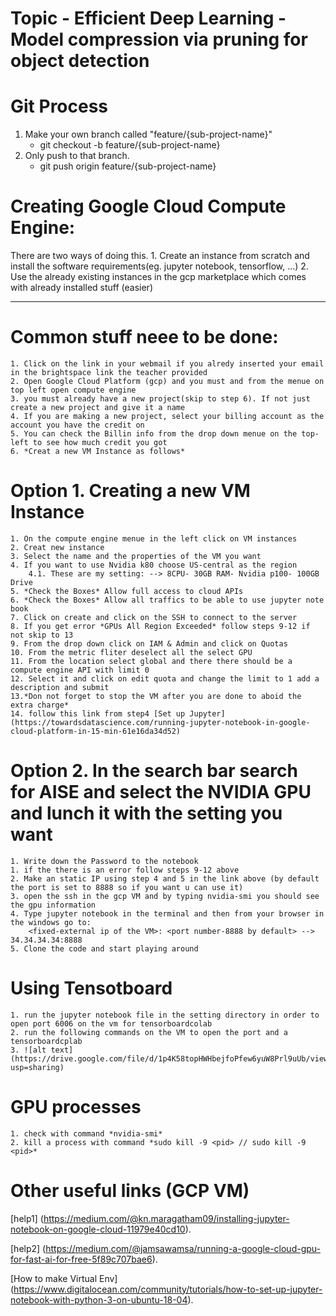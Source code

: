 # Topic - Efficient Deep Learning - Model compression via pruning for object detection

# Git Process 
1. Make your own branch called "feature/{sub-project-name}"
    - git checkout -b feature/{sub-project-name}
2. Only push to that branch.
    - git push origin feature/{sub-project-name}
	


# Creating Google Cloud Compute Engine:
There are two ways of doing this.
	1. Create an instance from scratch and install the software requirements(eg. jupyter notebook, tensorflow, ...)
	2. Use the already existing instances in the gcp marketplace which comes with already installed stuff (easier)
	
-----------------------------------
# Common stuff neee to be done:
	1. Click on the link in your webmail if you alredy inserted your email in the brightspace link the teacher provided
	2. Open Google Cloud Platform (gcp) and you must and from the menue on top left open compute engine
	3. you must already have a new project(skip to step 6). If not just create a new project and give it a name 
	4. If you are making a new project, select your billing account as the account you have the credit on
	5. You can check the Billin info from the drop down menue on the top-left to see how much credit you got
	6. *Creat a new VM Instance as follows*
	
# Option 1. Creating a new VM Instance
	1. On the compute engine menue in the left click on VM instances 
	2. Creat new instance
	3. Select the name and the properties of the VM you want
	4. If you want to use Nvidia k80 choose US-central as the region 
		4.1. These are my setting: --> 8CPU- 30GB RAM- Nvidia p100- 100GB Drive
	5. *Check the Boxes* Allow full access to cloud APIs
	6. *Check the Boxes* Allow all traffics to be able to use jupyter note book
	7. Click on create and click on the SSH to connect to the server
	8. If you get error *GPUs All Region Exceeded* follow steps 9-12 if not skip to 13
	9. From the drop down click on IAM & Admin and click on Quotas 
	10. From the metric fliter deselect all the select GPU 
	11. From the location select global and there there should be a compute engine API with limit 0
	12. Select it and click on edit quota and change the limit to 1 add a description and submit
	13.*Don not forget to stop the VM after you are done to aboid the extra charge*
	14. follow this link from step4 [Set up Jupyter](https://towardsdatascience.com/running-jupyter-notebook-in-google-cloud-platform-in-15-min-61e16da34d52)
	
	
# Option 2. In the search bar search for AISE and select the NVIDIA GPU and lunch it with the setting you want
	1. Write down the Password to the notebook
	1. if the there is an error follow steps 9-12 above
	2. Make an static IP using step 4 and 5 in the link above (by default the port is set to 8888 so if you want u can use it)
	3. open the ssh in the gcp VM and by typing nvidia-smi you should see the gpu information
	4. Type jupyter notebook in the terminal and then from your browser in the windows go to:
		<fixed-external ip of the VM>: <port number-8888 by default> --> 34.34.34.34:8888
	5. Clone the code and start playing around

# Using Tensotboard
	1. run the jupyter notebook file in the setting directory in order to open port 6006 on the vm for tensorboardcolab
	2. run the following commands on the VM to open the port and a tensorboardcplab
	3. ![alt text](https://drive.google.com/file/d/1p4K58topHWHbejfoPfew6yuW8Prl9uUb/view?usp=sharing)

# GPU processes 
	1. check with command *nvidia-smi*
	2. kill a process with command *sudo kill -9 <pid> // sudo kill -9 <pid>*

# Other useful links (GCP VM)
[help1] (https://medium.com/@kn.maragatham09/installing-jupyter-notebook-on-google-cloud-11979e40cd10).

[help2] (https://medium.com/@jamsawamsa/running-a-google-cloud-gpu-for-fast-ai-for-free-5f89c707bae6).

[How to make Virtual Env] (https://www.digitalocean.com/community/tutorials/how-to-set-up-jupyter-notebook-with-python-3-on-ubuntu-18-04).